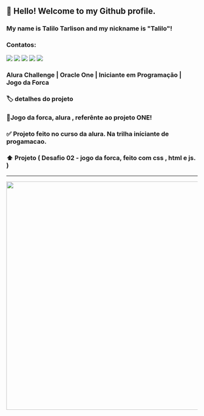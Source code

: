 ## 👋 Hello! Welcome to my Github profile.
### My name is Talilo Tarlison and my nickname is "Talilo"!

### Contatos:

<div>
<a href="https://www.youtube.com/seu-canal-youtube-aqui" target="_blank"><img src="https://img.shields.io/badge/YouTube-FF0000?style=for-the-badge&logo=youtube&logoColor=white" target="_blank"></a>
<a href="https://instagram.com/seu-usuário-instagram-aqui" target="_blank"><img src="https://img.shields.io/badge/-Instagram-%23E4405F?style=for-the-badge&logo=instagram&logoColor=white" target="_blank"></a>
<a href="https://www.twitch.tv/seu-usuário-aqui" target="_blank"><img src="https://img.shields.io/badge/Twitch-9146FF?style=for-the-badge&logo=twitch&logoColor=white" target="_blank"></a>
<a href = "mailto:contato@seu-usuário-aqui"><img src="https://img.shields.io/badge/Gmail-D14836?style=for-the-badge&logo=gmail&logoColor=white" target="_blank"></a>
<a href="https://www.linkedin.com/in/seu-usuário-linkedln-aqui" target="_blank"><img src="https://img.shields.io/badge/-LinkedIn-%230077B5?style=for-the-badge&logo=linkedin&logoColor=white" target="_blank"></a>   
</div>

### Alura Challenge | Oracle One | Iniciante em Programação | Jogo da Forca
### 🏷️ detalhes do projeto
### 🥇Jogo da forca, alura , referênte ao projeto ONE!
### ✅ Projeto feito no curso da alura. Na trilha iníciante de progamacao.
### ⬆️ Projeto ( Desafio 02 - jogo da forca,  feito com css , html e js. )

---

<p align="center" >
     <img width="600" heigth="600" src="https://user-images.githubusercontent.com/101413385/172633339-6c37ca02-9336-4366-97e6-600df0f98d02.png">
</p>




